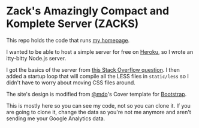 Zack's Amazingly Compact and Komplete Server (ZACKS)
===========

This repo holds the code that runs [my homepage](http://zacksheppard.com).

I wanted to be able to host a simple server for free on [Heroku](http://heroku.com),
so I wrote an itty-bitty Node.js server.

I got the basics of the server from [this Stack Overflow question](http://stackoverflow.com/questions/6084360/using-node-js-as-a-simple-web-server).
I then added a startup loop that will compile all the LESS files in `static/less` so I didn't
have to worry about moving CSS files around.

The site's design is modified from [@mdo](https://twitter.com/mdo)'s Cover template
for [Bootstrap](http://getbootstrap.com).

This is mostly here so you can see my code, not so you can clone it. If you are going to clone it,
change the data so you're not me anymore and aren't sending me your Google Analytics data.
